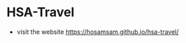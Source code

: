 # HSA-Travel

 - visit the website 
<a href="https://hosamsam.github.io/hsa-travel/" target="_blank">https://hosamsam.github.io/hsa-travel/</a>
